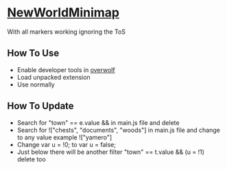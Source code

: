 # [NewWorldMinimap]

With all markers working ignoring the ToS

## How To Use

- Enable developer tools in [overwolf]
- Load unpacked extension
- Use normally

## How To Update

- Search for "town" == e.value && in main.js file and delete
- Search for !["chests", "documents", "woods"] in main.js file and change to any value example !["yamero"]
- Change var u = !0; to var u = false;
- Just below there will be another filter "town" == t.value && (u = !1) delete too

[//]: #
[NewWorldMinimap]: <https://newworldminimap.com/>
[overwolf]: <https://overwolf.github.io/docs/start/using-dev-tools>